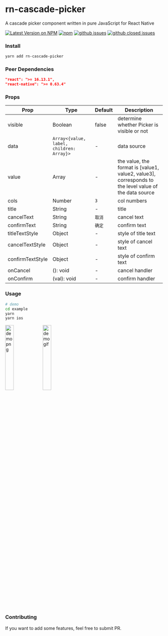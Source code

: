 # rn-cascade-picker

A cascade picker component written in pure JavaScript for React Native

[![Latest Version on NPM](https://img.shields.io/npm/v/rn-cascade-picker.svg?style=flat-square)](https://npmjs.com/package/rn-cascade-picker)
[![npm](https://img.shields.io/npm/dm/rn-cascade-picker.svg?style=flat-square)](https://www.npmjs.com/package/rn-cascade-picker)
[![github issues](https://img.shields.io/github/issues/yorickshan/rn-cascade-picker.svg?style=flat-square)](https://github.com/meliorence/react-native-snap-carousel/issues)
[![github closed issues](https://img.shields.io/github/issues-closed/yorickshan/rn-cascade-picker.svg?style=flat-square&colorB=44cc11)](https://github.com/meliorence/react-native-snap-carousel/issues?q=is%3Aissue+is%3Aclosed)

### Install

```sh
yarn add rn-cascade-picker
```

### Peer Dependencies

```json
"react": ">= 16.13.1",
"react-native": ">= 0.63.4"
```

### Props

| Prop             | Type                                     | Default | Description                                                                                          |
| ---------------- | ---------------------------------------- | ------- | ---------------------------------------------------------------------------------------------------- |
| visible          | Boolean                                  | false   | determine whether Picker is visible or not                                                           |
| data             | `Array<{value, label, children: Array}>` | -       | data source                                                                                          |
| value            | Array                                    | -       | the value, the format is [value1, value2, value3], corresponds to the level value of the data source |
| cols             | Number                                   | `3`     | col numbers                                                                                          |
| title            | String                                   | -       | title                                                                                                |
| cancelText       | String                                   | `取消`  | cancel text                                                                                          |
| confirmText      | String                                   | `确定`  | confirm text                                                                                         |
| titleTextStyle   | Object                                   | -       | style of title text                                                                                  |
| cancelTextStyle  | Object                                   | -       | style of cancel text                                                                                 |
| confirmTextStyle | Object                                   | -       | style of confirm text                                                                                |
| onCancel         | (): void                                 | -       | cancel handler                                                                                       |
| onConfirm        | (val): void                              | -       | confirm handler                                                                                      |

### Usage

```sh
# demo
cd example
yarn
yarn ios
```

<img alt="demo png" src="https://user-images.githubusercontent.com/11376339/151309157-c2283dd2-f518-4c28-8949-cd818b460714.png" width="23%">

<img alt="demo gif" src="https://user-images.githubusercontent.com/11376339/151099982-24d8fac8-2aed-4c56-8bb6-65c37e2f5a57.gif" width="23%">

### Contributing

If you want to add some features, feel free to submit PR.
